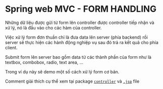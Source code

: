 # Spring web MVC - FORM HANDLING

Những dữ liệu được gửi từ form lên controller được controller tiếp nhận và xử lý,
nó là đầu vào cho các hàm của controller.

Việc xử lý form đơn thuần chỉ là đưa data lên server (phía backend)
rồi server sẽ thực hiện các hành động nghiệp vụ sau đó trả ra kết quả cho phía client.

Submit form lên server bao gồm data từ các thành phần của form như là textbox, combobox, radio, text area, ...

Trong ví dụ này sẽ demo một số cách xử lý form cơ bản.

Comment giải thích cụ thể xem tại package [`controller`](./src/main/java/com/github/truongbb/controller/HelloController.java) và [`.jsp`](./src/main/webapp/Student.jsp) file

